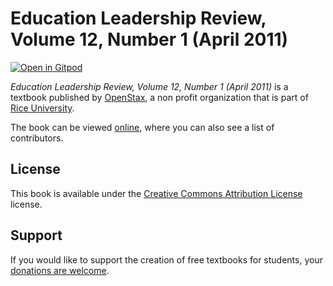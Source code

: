 # Education Leadership Review, Volume 12, Number 1 (April 2011)

[![Open in Gitpod](https://gitpod.io/button/open-in-gitpod.svg)](https://gitpod.io/from-referrer/)

_Education Leadership Review, Volume 12, Number 1 (April 2011)_ is a textbook published by [OpenStax](https://openstax.org/), a non profit organization that is part of [Rice University](https://www.rice.edu/).

The book can be viewed [online](https://github.com/cnx-user-books/cnxbook-education-leadership-review-volume-12-number-1-april-2011/releases/latest), where you can also see a list of contributors.

## License
This book is available under the [Creative Commons Attribution License](./LICENSE) license.

## Support
If you would like to support the creation of free textbooks for students, your [donations are welcome](https://riceconnect.rice.edu/donation/support-openstax-banner).
